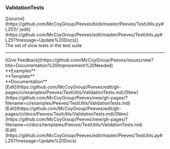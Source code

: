 ### <a id="Peeves.TestUtils.ValidationTests">ValidationTests</a> 
<div class="docs-source-link" markdown="1">
[[source](https://github.com/McCoyGroup/Peeves/blob/master/Peeves/TestUtils.py#L251)/
[edit](https://github.com/McCoyGroup/Peeves/edit/master/Peeves/TestUtils.py#L251?message=Update%20Docs)]
</div>
The set of slow tests in the test suite










---


<div markdown="1" class="text-secondary fs-3">
<div class="container">
  <div class="row">
   <div class="col" markdown="1">
[Give Feedback](https://github.com/McCoyGroup/Peeves/issues/new?title=Documentation%20Improvement%20Needed)   
</div>
   <div class="col" markdown="1">
   
</div>
   <div class="col" markdown="1">
   
</div>
   <div class="col" markdown="1">
   
</div>
   <div class="col" markdown="1">
   
</div>
   <div class="col" markdown="1">
   
</div>
</div>
  <div class="row">
   <div class="col" markdown="1">
**Examples**   
</div>
   <div class="col" markdown="1">
**Template**   
</div>
   <div class="col" markdown="1">
**Documentation**   
</div>
   <div class="col" markdown="1">
   
</div>
   <div class="col" markdown="1">
   
</div>
   <div class="col" markdown="1">
   
</div>
</div>
  <div class="row">
   <div class="col" markdown="1">
[Edit](https://github.com/McCoyGroup/Peeves/edit/gh-pages/ci/examples/Peeves/TestUtils/ValidationTests.md)/[New](https://github.com/McCoyGroup/Peeves/new/gh-pages/?filename=ci/examples/Peeves/TestUtils/ValidationTests.md)   
</div>
   <div class="col" markdown="1">
[Edit](https://github.com/McCoyGroup/Peeves/edit/gh-pages/ci/docs/Peeves/TestUtils/ValidationTests.md)/[New](https://github.com/McCoyGroup/Peeves/new/gh-pages/?filename=ci/docs/templates/Peeves/TestUtils/ValidationTests.md)   
</div>
   <div class="col" markdown="1">
[Edit](https://github.com/McCoyGroup/Peeves/edit/master/Peeves/TestUtils.py#L251?message=Update%20Docs)   
</div>
   <div class="col" markdown="1">
   
</div>
   <div class="col" markdown="1">
   
</div>
   <div class="col" markdown="1">
   
</div>
</div>
</div>
</div>

